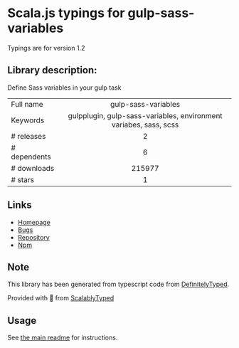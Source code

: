 
# Scala.js typings for gulp-sass-variables

Typings are for version 1.2

## Library description:
Define Sass variables in your gulp task

|                    |                 |
| ------------------ | :-------------: |
| Full name          | gulp-sass-variables |
| Keywords           | gulpplugin, gulp-sass-variables, environment variabes, sass, scss |
| # releases         | 2 |
| # dependents       | 6 |
| # downloads        | 215977 |
| # stars            | 1 |

## Links
- [Homepage](https://github.com/osaton/gulp-sass-variables)
- [Bugs](https://github.com/osaton/gulp-sass-variables/issues)
- [Repository](https://github.com/osaton/gulp-sass-variables)
- [Npm](https://www.npmjs.com/package/gulp-sass-variables)
    


## Note
This library has been generated from typescript code from [DefinitelyTyped](https://definitelytyped.org).

Provided with :purple_heart: from [ScalablyTyped](https://github.com/oyvindberg/ScalablyTyped)

## Usage
See [the main readme](../../readme.md) for instructions.


